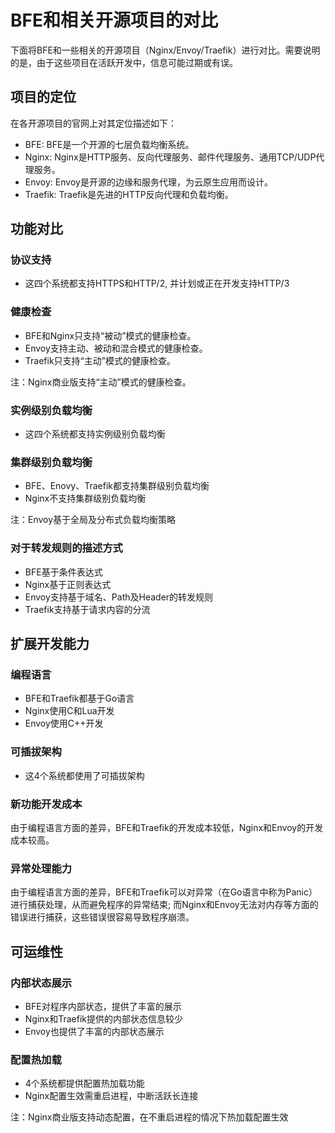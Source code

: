 # BFE和相关开源项目的对比

下面将BFE和一些相关的开源项目（Nginx/Envoy/Traefik）进行对比。需要说明的是，由于这些项目在活跃开发中，信息可能过期或有误。

## 项目的定位

在各开源项目的官网上对其定位描述如下：

+ BFE: BFE是一个开源的七层负载均衡系统。
+ Nginx: Nginx是HTTP服务、反向代理服务、邮件代理服务、通用TCP/UDP代理服务。
+ Envoy: Envoy是开源的边缘和服务代理，为云原生应用而设计。
+ Traefik: Traefik是先进的HTTP反向代理和负载均衡。

## 功能对比

### 协议支持

+ 这四个系统都支持HTTPS和HTTP/2, 并计划或正在开发支持HTTP/3

### 健康检查

+ BFE和Nginx只支持“被动”模式的健康检查。
+ Envoy支持主动、被动和混合模式的健康检查。
+ Traefik只支持“主动”模式的健康检查。

注：Nginx商业版支持“主动”模式的健康检查。

### 实例级别负载均衡

+ 这四个系统都支持实例级别负载均衡

### 集群级别负载均衡

+ BFE、Enovy、Traefik都支持集群级别负载均衡
+ Nginx不支持集群级别负载均衡

注：Envoy基于全局及分布式负载均衡策略

### 对于转发规则的描述方式

+ BFE基于条件表达式
+ Nginx基于正则表达式
+ Envoy支持基于域名、Path及Header的转发规则
+ Traefik支持基于请求内容的分流

## 扩展开发能力

### 编程语言

+ BFE和Traefik都基于Go语言
+ Nginx使用C和Lua开发
+ Envoy使用C++开发

### 可插拔架构

+ 这4个系统都使用了可插拔架构

### 新功能开发成本

由于编程语言方面的差异，BFE和Traefik的开发成本较低，Nginx和Envoy的开发成本较高。

### 异常处理能力

由于编程语言方面的差异，BFE和Traefik可以对异常（在Go语言中称为Panic）进行捕获处理，从而避免程序的异常结束; 而Nginx和Envoy无法对内存等方面的错误进行捕获，这些错误很容易导致程序崩溃。

## 可运维性

### 内部状态展示

+ BFE对程序内部状态，提供了丰富的展示
+ Nginx和Traefik提供的内部状态信息较少
+ Envoy也提供了丰富的内部状态展示

### 配置热加载

+ 4个系统都提供配置热加载功能
+ Nginx配置生效需重启进程，中断活跃长连接

注：Nginx商业版支持动态配置，在不重启进程的情况下热加载配置生效


